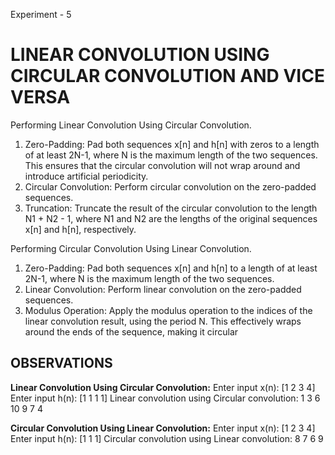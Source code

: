 Experiment - 5

# LINEAR CONVOLUTION USING CIRCULAR CONVOLUTION AND VICE VERSA

Performing Linear Convolution Using Circular Convolution.
1. Zero-Padding:
Pad both sequences x[n] and h[n] with zeros to a length of at least 2N-1, where N is the 
maximum length of the two sequences. This ensures that the circular convolution will not wrap 
around and introduce artificial periodicity.
2. Circular Convolution:
Perform circular convolution on the zero-padded sequences.
3. Truncation:
Truncate the result of the circular convolution to the length N1 + N2 - 1, where N1 and N2 are 
the lengths of the original sequences x[n] and h[n], respectively.

Performing Circular Convolution Using Linear Convolution.
1. Zero-Padding:
Pad both sequences x[n] and h[n] to a length of at least 2N-1, where N is the maximum length 
of the two sequences.
2. Linear Convolution:
Perform linear convolution on the zero-padded sequences.
3. Modulus Operation:
Apply the modulus operation to the indices of the linear convolution result, using the period N. 
This effectively wraps around the ends of the sequence, making it circular

## OBSERVATIONS
**Linear Convolution Using Circular Convolution:**
Enter input x(n): [1 2 3 4]
Enter input h(n): [1 1 1 1]
Linear convolution using Circular convolution: 
     1     3     6    10     9     7     4

**Circular Convolution Using Linear Convolution:**
Enter input x(n): [1 2 3 4]
Enter input h(n): [1 1 1]
Circular convolution using Linear convolution: 
     8     7     6     9
